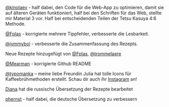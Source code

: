 [@kinolaev](https://github.com/kinolaev) - half dabei, den Code für die Web-App zu optimieren, damit sie auf älteren Geräten funktioniert, half bei den Schriften für das Web, stellte mir Material 3 vor. Half bei entscheidenden Teilen der Tetsu Kasuya 4:6 Methode.


[@Fplas](https://github.com/Fplas) - korrigierte mehrere Tippfehler, verbesserte die Lesbarkeit.

[@jymmyboi](https://github.com/jymmyboi) - verbesserte die Zusammenfassung des Rezepts.

Neue Rezepte hinzugefügt von [@Fplas](https://github.com/Fplas), [@trommelaere](https://github.com/trommelaere)

[@Mearman](https://github.com/Mearman) - korrigierte Github README

[@typomanka](https://github.com/typomanka) – meine liebe Freundin Julia hat tolle Icons für Kaffeebrühmethoden erstellt. Schau dir auch ihr [Instagram](https://www.instagram.com/typomanka/) an!

[Diana](https://diana.karliner.pro/) hat die russische Übersetzung der Rezepte bearbeitet

[phernst](https://github.com/phernst) - half dabei, die deutsche Übersetzung zu verbessern